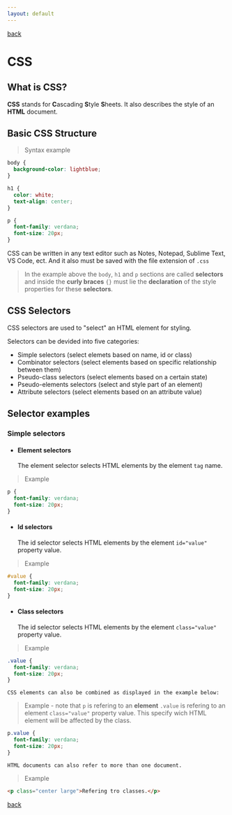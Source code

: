 ```yaml
---
layout: default
---
```


[back](./codes_page.html)

# CSS

## What is CSS?

**CSS** stands for **C**ascading **S**tyle **S**heets. It also describes the style of an **HTML** document.

## Basic CSS Structure

> Syntax example

```css
body {
  background-color: lightblue;
}

h1 {
  color: white;
  text-align: center;
}

p {
  font-family: verdana;
  font-size: 20px;
}
```

CSS can be written in any text editor such as Notes, Notepad, Sublime Text, VS Code, ect. And it also must be saved with the file extension of `.css`
> In the example above the `body`, `h1` and `p` sections are called **selectors** and inside the **curly braces** `{}` must lie the **declaration** of the style properties for these **selectors**.

## CSS Selectors
  
CSS selectors are used to "select" an HTML element for styling.

Selectors can be devided into five categories:
  - Simple selectors (select elemets based on name, id or class)
  - Combinator selectors (select elements based on specific relationship between them)
  - Pseudo-class selectors (select elements based on a certain state)
  - Pseudo-elements selectors (select and style part of an element)
  - Attribute selectors (select elements based on an attribute value)

## Selector examples

### Simple selectors

  - #### Element selectors

    The element selector selects HTML elements by the element `tag` name.

> Example
```css
p {
  font-family: verdana;
  font-size: 20px;
}
```

  - #### Id selectors

    The id selector selects HTML elements by the element `id="value"` property value.

> Example
```css
#value {
  font-family: verdana;
  font-size: 20px;
}
```

  - #### Class selectors

    The id selector selects HTML elements by the element `class="value"` property value.

> Example
```css
.value {
  font-family: verdana;
  font-size: 20px;
}
```

    CSS elements can also be combined as displayed in the example below:
    
> Example - note that `p` is refering to an **element** `.value` is refering to an element `class="value"` property value.
> This specify wich HTML element will be affected by the class.
```css
p.value {
  font-family: verdana;
  font-size: 20px;
}
```

    HTML documents can also refer to more than one document.
> Example
```html
<p class="center large">Refering tro classes.</p>
```

[back](./codes_page.html)
